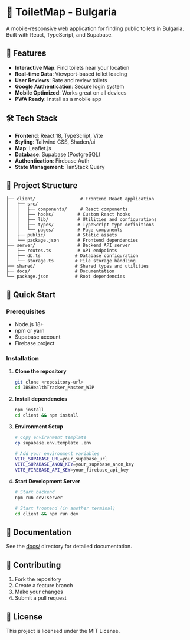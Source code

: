 # 🚽 ToiletMap - Bulgaria

A mobile-responsive web application for finding public toilets in Bulgaria. Built with React, TypeScript, and Supabase.

## 🚀 Features

- **Interactive Map**: Find toilets near your location
- **Real-time Data**: Viewport-based toilet loading
- **User Reviews**: Rate and review toilets
- **Google Authentication**: Secure login system
- **Mobile Optimized**: Works great on all devices
- **PWA Ready**: Install as a mobile app

## 🛠️ Tech Stack

- **Frontend**: React 18, TypeScript, Vite
- **Styling**: Tailwind CSS, Shadcn/ui
- **Map**: Leaflet.js
- **Database**: Supabase (PostgreSQL)
- **Authentication**: Firebase Auth
- **State Management**: TanStack Query

## 📁 Project Structure

```
├── client/                 # Frontend React application
│   ├── src/
│   │   ├── components/     # React components
│   │   ├── hooks/         # Custom React hooks
│   │   ├── lib/           # Utilities and configurations
│   │   ├── types/         # TypeScript type definitions
│   │   └── pages/         # Page components
│   ├── public/            # Static assets
│   └── package.json       # Frontend dependencies
├── server/                # Backend API server
│   ├── routes.ts          # API endpoints
│   ├── db.ts             # Database configuration
│   └── storage.ts        # File storage handling
├── shared/               # Shared types and utilities
├── docs/                 # Documentation
└── package.json          # Root dependencies
```

## 🚀 Quick Start

### Prerequisites
- Node.js 18+
- npm or yarn
- Supabase account
- Firebase project

### Installation

1. **Clone the repository**
   ```bash
   git clone <repository-url>
   cd IBSHealthTracker_Master_WIP
   ```

2. **Install dependencies**
   ```bash
   npm install
   cd client && npm install
   ```

3. **Environment Setup**
   ```bash
   # Copy environment template
   cp supabase.env.template .env
   
   # Add your environment variables
   VITE_SUPABASE_URL=your_supabase_url
   VITE_SUPABASE_ANON_KEY=your_supabase_anon_key
   VITE_FIREBASE_API_KEY=your_firebase_api_key
   ```

4. **Start Development Server**
   ```bash
   # Start backend
   npm run dev:server
   
   # Start frontend (in another terminal)
   cd client && npm run dev
   ```

## 📖 Documentation

See the [docs/](docs/) directory for detailed documentation.

## 🤝 Contributing

1. Fork the repository
2. Create a feature branch
3. Make your changes
4. Submit a pull request

## 📄 License

This project is licensed under the MIT License. 